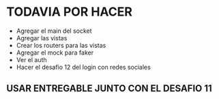 # TODAVIA POR HACER

- Agregar el main del socket
- Agregar las vistas
- Crear los routers para las vistas
- Agregar el mock para faker
- Ver el auth
- Hacer el desafio 12 del login con redes sociales


## USAR ENTREGABLE JUNTO CON EL DESAFIO 11